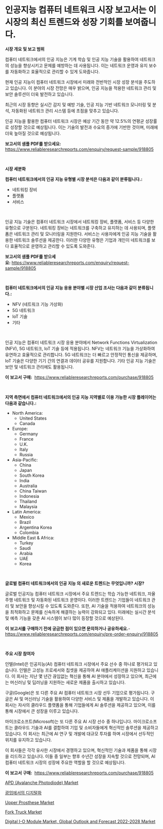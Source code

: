 <p><h1>인공지능 컴퓨터 네트워크 시장 보고서는 이 시장의 최신 트렌드와 성장 기회를 보여줍니다.</h1></p><p><strong>시장 개요 및 보고 범위</strong></p>
<p><p>컴퓨터 네트워크에서의 인공 지능은 기계 학습 및 인공 지능 기술을 활용하여 네트워크의 성능을 향상시키고 문제를 예방하는 데 사용됩니다. 이는 네트워크 운영과 유지 보수를 자동화하고 효율적으로 관리할 수 있게 도와줍니다. </p><p>현재 인공 지능이 컴퓨터 네트워크 시장에서 미래와 전반적인 시장 성장 분석을 주도하고 있습니다. 이 분야의 시장 전망은 매우 밝으며, 인공 지능을 적용한 네트워크 관리 및 보안 솔루션이 더욱 발전하고 있습니다. </p><p>최근의 시장 동향은 실시간 감지 및 예방 기술, 인공 지능 기반 네트워크 모니터링 및 분석, 자동화된 네트워크 관리 시스템 등에 초점을 맞추고 있습니다. </p><p>인공 지능을 활용한 컴퓨터 네트워크 시장은 예상 기간 동안 약 12.5%의 연평균 성장률로 성장할 것으로 예상됩니다. 이는 기술의 발전과 수요의 증가에 기반한 것이며, 미래에 더욱 높아질 것으로 예상됩니다.</p></p>
<p><strong>보고서의 샘플 PDF를 받으세요:</strong> <a href="https://www.reliableresearchreports.com/enquiry/request-sample/918805">https://www.reliableresearchreports.com/enquiry/request-sample/918805</a></p>
<p>&nbsp;</p>
<p><strong>시장 세분화</strong></p>
<p><strong>컴퓨터 네트워크에서의 인공 지능 유형별 시장 분석은 다음과 같이 분류됩니다.:</strong></p>
<p><ul><li>네트워킹 장비</li><li>플랫폼</li><li>서비스</li></ul></p>
<p>&nbsp;</p>
<p><p>인공 지능 기술은 컴퓨터 네트워크 시장에서 네트워킹 장비, 플랫폼, 서비스 등 다양한 유형으로 구분된다. 네트워킹 장비는 네트워크를 구축하고 유지하는 데 사용되며, 플랫폼은 네트워크 관리 및 모니터링을 지원한다. 서비스는 사용자에게 인공 지능 기술을 활용한 네트워크 솔루션을 제공한다. 이러한 다양한 유형은 기업과 개인이 네트워크를 보다 효율적으로 운영하고 관리할 수 있도록 도와준다.</p></p>
<p><strong>보고서의 샘플 PDF를 받으세요:</strong>&nbsp;<a href="https://www.reliableresearchreports.com/enquiry/request-sample/918805">https://www.reliableresearchreports.com/enquiry/request-sample/918805</a></p>
<p>&nbsp;</p>
<p><strong> 컴퓨터 네트워크에서의 인공 지능 응용 분야별 시장 산업 조사는 다음과 같이 분류됩니다.:</strong></p>
<p><ul><li>NFV (네트워크 기능 가상화)</li><li>5G 네트워크</li><li>IoT 기술</li><li>기타</li></ul></p>
<p>&nbsp;</p>
<p><p>인공 지능은 컴퓨터 네트워크 시장 응용 분야에서 Network Functions Virtualization (NFV), 5G 네트워크, IoT 기술 등에 적용됩니다. NFV는 네트워크 기능을 가상화하여 유연하고 효율적으로 관리합니다. 5G 네트워크는 더 빠르고 안정적인 통신을 제공하며, IoT 기술은 다양한 기기 간의 연결과 데이터 공유를 지원합니다. 기타 인공 지능 기술은 보안 및 네트워크 관리에도 활용됩니다.</p></p>
<p><strong>이 보고서 구매:</strong>&nbsp; <a href="https://www.reliableresearchreports.com/purchase/918805">https://www.reliableresearchreports.com/purchase/918805</a></p>
<p>&nbsp;</p>
<p><strong>지역 측면에서 컴퓨터 네트워크에서의 인공 지능 지역별로 이용 가능한 시장 플레이어는 다음과 같습니다.:</strong></p>
<p><ul>
    <li>
        North America:
        <ul>
            <li>United States</li>
            <li>Canada</li>
        </ul>
    </li>
    <li>
        Europe:
        <ul>
            <li>Germany</li>
            <li>France</li>
            <li>U.K.</li>
            <li>Italy</li>
            <li>Russia</li>
        </ul>
    </li>
    <li>
        Asia-Pacific:
        <ul>
            <li>China</li>
            <li>Japan</li>
            <li>South Korea</li>
            <li>India</li>
            <li>Australia</li>
            <li>China Taiwan</li>
            <li>Indonesia</li>
            <li>Thailand</li>
            <li>Malaysia</li>
        </ul>
    </li>
    <li>
        Latin America:
        <ul>
            <li>Mexico</li>
            <li>Brazil</li>
            <li>Argentina Korea</li>
            <li>Colombia</li>
        </ul>
    </li>
    <li>
        Middle East & Africa:
        <ul>
            <li>Turkey</li>
            <li>Saudi</li>
            <li>Arabia</li>
            <li>UAE</li>
            <li>Korea</li>
        </ul>
    </li>
    </ul></p>
<p>&nbsp;</p>
<p><strong>글로벌 컴퓨터 네트워크에서의 인공 지능 의 새로운 트렌드는 무엇입니까? 시장?</strong></p>
<p><p>글로벌 인공지능 컴퓨터 네트워크 시장에서 주요 트렌드는 학습 가능한 네트워크, 자율 주행 네트워크 및 자동화된 네트워크 운영이다. 이러한 트렌드는 기업들이 네트워크 관리 및 보안을 향상시킬 수 있도록 도와준다. 또한, AI 기술을 적용하여 네트워크의 성능을 최적화하고 문제를 신속하게 해결하는 능력이 강화되고 있다. 미래에는 실시간 분석 및 예측 기능을 갖춘 AI 시스템이 보다 많이 등장할 것으로 예상된다.</p></p>
<p><strong>이 보고서를 구매하기 전에 궁금한 점이 있으면 문의하거나 공유하세요.</strong>- <a href="https://www.reliableresearchreports.com/enquiry/pre-order-enquiry/918805">https://www.reliableresearchreports.com/enquiry/pre-order-enquiry/918805</a></p>
<p>&nbsp;</p>
<p><strong>주요 시장 참여자</strong></p>
<p><p>인텔(Intel)은 인공지능(AI) 컴퓨터 네트워크 시장에서 주요 선수 중 하나로 평가되고 있습니다. 인텔은 고성능 프로세서와 칩셋을 제공하여 AI 애플리케이션을 지원하고 있습니다. 이 회사는 지난 몇 년간 끊임없는 혁신을 통해 AI 분야에서 성장하고 있으며, 최근에는 머신러닝 및 딥러닝을 지원하는 새로운 제품을 출시하고 있습니다.</p><p>구글(Google)은 또 다른 주요 AI 컴퓨터 네트워크 시장 선두 기업으로 평가됩니다. 구글은 AI 및 머신러닝 기술을 활용하여 다양한 서비스 및 제품을 개발하고 있습니다. 이 회사는 자사의 클라우드 플랫폼을 통해 기업들에게 AI 솔루션을 제공하고 있으며, 이를 통해 시장에서 큰 성장을 이루고 있습니다.</p><p>마이크로소프트(Microsoft)는 또 다른 주요 AI 시장 선수 중 하나입니다. 마이크로소프트는 클라우드 기술과 AI를 결합하여 기업 및 소비자들에게 혁신적인 솔루션을 제공하고 있습니다. 이 회사는 최근에 AI 연구 및 개발에 대규모 투자를 하며 시장에서 선두적인 위치를 유지하고 있습니다.</p><p>이 회사들은 각각 유사한 시장에서 경쟁하고 있으며, 혁신적인 기술과 제품을 통해 시장을 리드하고 있습니다. 이들 중 일부는 향후 수년간 성장을 지속할 것으로 전망되며, AI 컴퓨터 네트워크 시장의 성장에 주요한 역할을 할 것으로 예상됩니다.</p></p>
<p><strong>이 보고서 구매:</strong>&nbsp;&nbsp;<a href="https://www.reliableresearchreports.com/purchase/918805">https://www.reliableresearchreports.com/purchase/918805</a></p>
<p><p><a href="https://issuu.com/reportprime-2/docs/apd-avalanche-photodiode-market-size-2030.pptx">APD (Avalanche Photodiode) Market</a></p><p><a href="https://github.com/hxzi07639916/Market-Research-Report-List-1/blob/main/9186147183959.md">광업에서의 디지털화</a></p><p><a href="https://github.com/guneycigdem35/Market-Research-Report-List-2/blob/main/upper-prosthese-market.md">Upper Prosthese Market</a></p><p><a href="https://view.publitas.com/reportprime-1/fork-truck-market-analysis-examines-its-scope-on-growth-opportunities-and-forecasted-trends-spanning-from-2024-to-2031/">Fork Truck Market</a></p><p><a href="https://gentle-editor-9db.notion.site/Digital-I-O-Module-Market-Global-Outlook-and-Forecast-2022-2028-Market-Size-Evaluating-its-Market--09da1285e741444890e4bfad211957c8">Digital I-O Module Market, Global Outlook and Forecast 2022-2028 Market</a></p></p>
